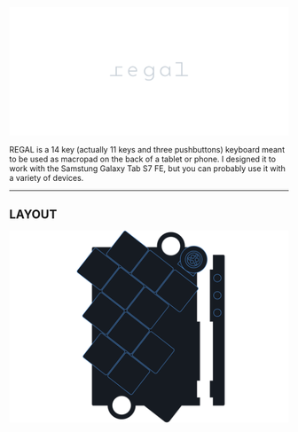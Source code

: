 <picture align="center">
  <source media="(prefers-color-scheme: dark)" srcset="/docs/images/REGAL_logo_dark.svg">
  <source media="(prefers-color-scheme: light)" srcset="/docs/images/REGAL_logo_bright.svg">
  <img alt="REGAL logo" src="/docs/images/REGAL_logo_dark.svg">
</picture>


REGAL is a 14 key (actually 11 keys and three pushbuttons) keyboard meant to be used as macropad on the back of a tablet or phone. I designed it to work with the Samstung Galaxy Tab S7 FE, but you can probably use it with a variety of devices.


***

## LAYOUT

![REGAL layout](/docs/images/REGAL_layout.svg)



